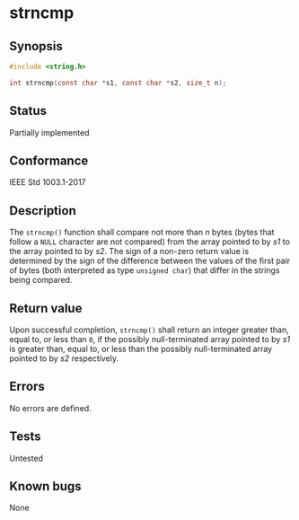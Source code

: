 # strncmp

## Synopsis

```c
#include <string.h>

int strncmp(const char *s1, const char *s2, size_t n);
```

## Status

Partially implemented

## Conformance

IEEE Std 1003.1-2017

## Description

The `strncmp()` function shall compare not more than _n_ bytes (bytes that follow a `NULL` character are not compared)
from the array pointed to by _s1_ to the array pointed to by _s2_.
The sign of a non-zero return value is determined by the sign of the difference between the values of the first pair of
bytes (both interpreted as type `unsigned char`) that differ in the strings being compared.

## Return value

Upon successful completion, `strncmp()` shall return an integer greater than, equal to, or less than `0`, if the
possibly null-terminated array pointed to by _s1_ is greater than, equal to, or less than the possibly null-terminated
array pointed to by _s2_ respectively.

## Errors

No errors are defined.

## Tests

Untested

## Known bugs

None
